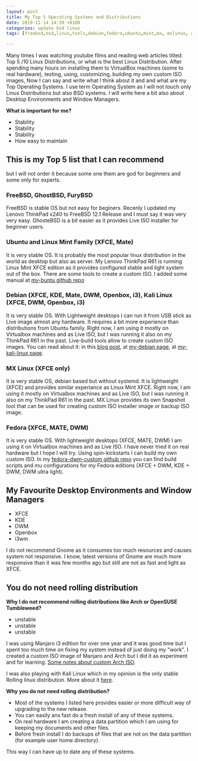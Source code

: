 ```yaml
---
layout: post
title: My Top 5 Operating Systems and Distributions
date: 2019-11-14 14:39 +0100
categories: update bsd linux
tags: [freebsd,bsd,linux,tools,debian,fedora,ubuntu,mint,mx, mxlinux, arch]

---
```

 
Many times I was watching youtube films and reading web articles titled: Top 5 /10 Linux Distributions, or what is the best Linux Distribution. 
After spending many hours on installing them to VirtualBox machines (some to real hardware), testing, using, customizing, building my own custom ISO images, Now I can say and write what I think about it and and what are my Top Operating Systems. 
I use term Operating System as I will not touch only Linux Distributions but also BSD systems. I will write here a bit also about Desktop Environments and Window Managers. 

**What is important for me?** 

* Stability
* Stability
* Stability
* How easy to maintain


## This is my **Top 5** list that I can recommend

but I will not order it because some one them are god for beginners and some only for experts. 

### FreeBSD, GhostBSD, FuryBSD 

FreeBSD is stable OS but not easy for beginers. Recenly I updated my Lenovo ThinkPad x240 to FreeBSD 12.1 Release and I must say it was very very easy. GhosteBSD is a bit easier as it provides Live ISO installer for beginner users. 

### Ubuntu and Linux Mint Family (XFCE, Mate)

It is very stable OS. It is probably the most popular linux distribution in the world as desktop but also as server. My Lenovo ThinkPad R61 is running Linux Mint XFCE edition as it provides configured stable and light system out of the box. 
There are some tools to create a custom ISO. I added some manual at [my-buntu github repo](https://github.com/jacekkowalczyk82/my-buntu)

### Debian (XFCE, KDE, Mate, DWM, Openbox, i3), Kali Linux (XFCE, DWM, Openbox, i3)

It is very stable OS. With Lightweight desktops I can run it from USB stick as Live image almost any hardware. It requires a bit more experience than distributions from Ubuntu family. Right now, I am using it mostly on Virtualbox machines and as Live ISO, but I was running it also on my ThinkPad R61 in the past. 
Live-build tools allow to create custom ISO images. You can read about it: in this [blog post](/update/manuals/linux/2019/05/29/how-to-create-a-custom-debian-iso-with-dwm.html), at [my-debian page](/my-debian/), at [my-kali-linux page](/my-kali-linux/). 

### MX Linux (XFCE only)

It is very stable OS, debian based but without systemd. It is lightweight (XFCE) and provides similar experiance as Linux Mint XFCE. Right now, I am using it mostly on Virtualbox machines and as Live ISO, but I was running it also on my ThinkPad R61 in the past. 
MX Linux provides its own Snapshot tool that can be used for creating custom ISO installer image or backup ISO image. 

### Fedora (XFCE, MATE, DWM)

It is very stable OS. With lightweight desktops (XFCE, MATE, DWM) I am using it on Virtualbox machines and as Live ISO. I have never tried it on real hardware but I hope I will try. 
Using spin-kickstarts I can build my own custom ISO. In my [fedora-dwm-custom github repo](https://github.com/jacekkowalczyk82/fedora-dwm-custom) you can find build scripts and mu configurations for my Fedora editions (XFCE + DWM, KDE + DWM, DWM ultra light). 


## My Favourite Desktop Environments and Window Managers

* XFCE
* KDE
* DWM
* Openbox
* i3wm

I do not recommend Gnome as it consumes too much resources and causes system not responsive. I know, latest versions of Gnome are much more responsive than it was few months ago but still are not as fast and light as XFCE. 

## You do not need rolling distribution 

**Why I do not recommend rolling distributions like Arch or OpenSUSE Tumbleweed?**

* unstable
* unstable 
* unstable 

I was using Manjaro i3 edition for over one year and it was good time but I spent too much time on fixing my system instead of just doing my "work". I created a custom ISO image of Manjaro and Arch but I did it as experiment and for learning. 
[Some notes about custom Arch ISO](/my-arch/). 

I was also playing with Kali Linux which in my opinion is the only stable Rolling linux distribution. More about it [here](/my-kali-linux/). 

**Why you do not need rolling distribution?** 

* Most of the systems I listed here provides easier or more difficult way of upgrading to the new release.
* You can easily ans fast do a fresh install of any of these systems. 
* On real hardware I am creating a data partition which I am using for keeping my documents and other files.
* Before fresh install I do backups of files that are not on the data partition (for example user home directory). 

This way I can have up to date any of these systems. 
